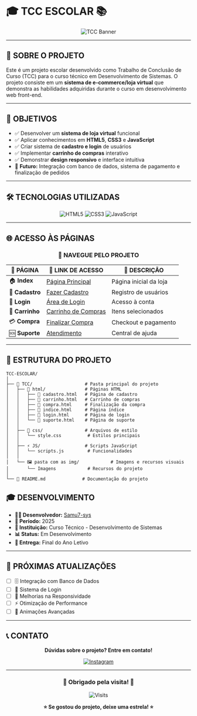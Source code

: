 # 🎓 **TCC ESCOLAR** 📚

<div align="center">

![TCC Banner](https://readme-typing-svg.herokuapp.com?font=Fira+Code&size=25&duration=3000&pause=1000&color=00FF00&background=000000&center=true&vCenter=true&multiline=true&width=600&height=80&lines=%F0%9F%93%9A+TRABALHO+DE+CONCLUS%C3%83O;%F0%9F%9A%80+PROJETO+ESCOLAR+2025)

</div>

---

## 🌟 **SOBRE O PROJETO**

Este é um projeto escolar desenvolvido como Trabalho de Conclusão de Curso (TCC) para o curso técnico em Desenvolvimento de Sistemas. O projeto consiste em um **sistema de e-commerce/loja virtual** que demonstra as habilidades adquiridas durante o curso em desenvolvimento web front-end.

---

## 🎯 **OBJETIVOS**

- ✅ Desenvolver um **sistema de loja virtual** funcional
- ✅ Aplicar conhecimentos em **HTML5**, **CSS3** e **JavaScript**
- ✅ Criar sistema de **cadastro e login** de usuários
- ✅ Implementar **carrinho de compras** interativo
- ✅ Demonstrar **design responsivo** e interface intuitiva
- 🔄 **Futuro:** Integração com banco de dados, sistema de pagamento e finalização de pedidos

---

## 🛠️ **TECNOLOGIAS UTILIZADAS**

<div align="center">

<img src="https://img.shields.io/badge/HTML5-E34F26?style=for-the-badge&logo=html5&logoColor=white" alt="HTML5"/>
<img src="https://img.shields.io/badge/CSS3-1572B6?style=for-the-badge&logo=css3&logoColor=white" alt="CSS3"/>
<img src="https://img.shields.io/badge/JavaScript-F7DF1E?style=for-the-badge&logo=javascript&logoColor=black" alt="JavaScript"/>

</div>

---

## 🌐 **ACESSO ÀS PÁGINAS**

<div align="center">

### 📱 **NAVEGUE PELO PROJETO**

| 📄 **PÁGINA** | 🔗 **LINK DE ACESSO** | 📝 **DESCRIÇÃO** |
|---------------|----------------------|-------------------|
| 🏠 **Index** | [Página Principal](https://Samu7-sys.github.io/TCC-ESCOLAR/TCC/html/index.html) | Página inicial da loja |
| 📝 **Cadastro** | [Fazer Cadastro](https://Samu7-sys.github.io/TCC-ESCOLAR/TCC/html/cadastro.html) | Registro de usuários |
| 🔑 **Login** | [Área de Login](https://Samu7-sys.github.io/TCC-ESCOLAR/TCC/html/login.html) | Acesso à conta |
| 🛒 **Carrinho** | [Carrinho de Compras](https://Samu7-sys.github.io/TCC-ESCOLAR/TCC/html/carrinho.html) | Itens selecionados |
| 💳 **Compra** | [Finalizar Compra](https://Samu7-sys.github.io/TCC-ESCOLAR/TCC/html/compra.html) | Checkout e pagamento |
| 🆘 **Suporte** | [Atendimento](https://Samu7-sys.github.io/TCC-ESCOLAR/TCC/html/suporte.html) | Central de ajuda |

</div>

---

## 📁 **ESTRUTURA DO PROJETO**

```
TCC-ESCOLAR/
│
├── 📁 TCC/                    # Pasta principal do projeto
│   ├── 📁 html/               # Páginas HTML
│   │   ├── 📄 cadastro.html   # Página de cadastro
│   │   ├── 📄 carrinho.html   # Carrinho de compras
│   │   ├── 📄 compra.html     # Finalização da compra
│   │   ├── 📄 indice.html     # Página índice
│   │   ├── 📄 login.html      # Página de login
│   │   └── 📄 suporte.html    # Página de suporte
│   │
│   ├── 🎨 css/                # Arquivos de estilo
│   │   └── style.css          # Estilos principais
│   │
│   ├── ⚡ JS/                 # Scripts JavaScript
│   │   └── scripts.js         # Funcionalidades
│   │
│   └── 🖼️ pasta com as img/            # Imagens e recursos visuais
│       └── Imagens            # Recursos do projeto
│
└── 📄 README.md              # Documentação do projeto
```

## 🎓 **DESENVOLVIMENTO**

- **👨‍💻 Desenvolvedor:** [Samu7-sys](https://github.com/Samu7-sys)
- **📅 Período:** 2025
- **🏫 Instituição:** Curso Técnico - Desenvolvimento de Sistemas
- **📊 Status:** Em Desenvolvimento
- **🎯 Entrega:** Final do Ano Letivo

---

## 🔮 **PRÓXIMAS ATUALIZAÇÕES**

- [ ] 🗄️ Integração com Banco de Dados
- [ ] 🔐 Sistema de Login
- [ ] 📱 Melhorias na Responsividade
- [ ] ⚡ Otimização de Performance
- [ ] 🎨 Animações Avançadas

---

## 📞 **CONTATO**

<div align="center">

**Dúvidas sobre o projeto? Entre em contato!**

[![Instagram](https://img.shields.io/badge/Instagram-E4405F?style=for-the-badge&logo=instagram&logoColor=white)](https://www.instagram.com/limasamuel._?igsh=MXBtdms4YXUybXR1aQ==)

</div>

---

<div align="center">

### 🎉 **Obrigado pela visita!** 🎉

![Visits](https://komarev.com/ghpvc/?username=Samu7-sys&repo=TCC-ESCOLAR&color=brightgreen&style=for-the-badge)

**⭐ Se gostou do projeto, deixe uma estrela! ⭐**

</div>
